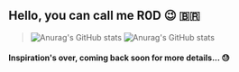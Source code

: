 ## Hello, you can call me R0D 😉 🇧🇷

> ![Anurag's GitHub stats](https://github-readme-stats.vercel.app/api?username=ImR0D&theme=vision-friendly-dark&show_icons=true)
> ![Anurag's GitHub stats](https://github-readme-stats.vercel.app/api/top-langs?username=ImR0D&theme=merko)
> 


<h4>Inspiration's over, coming back soon for more details... 😓</h4>
